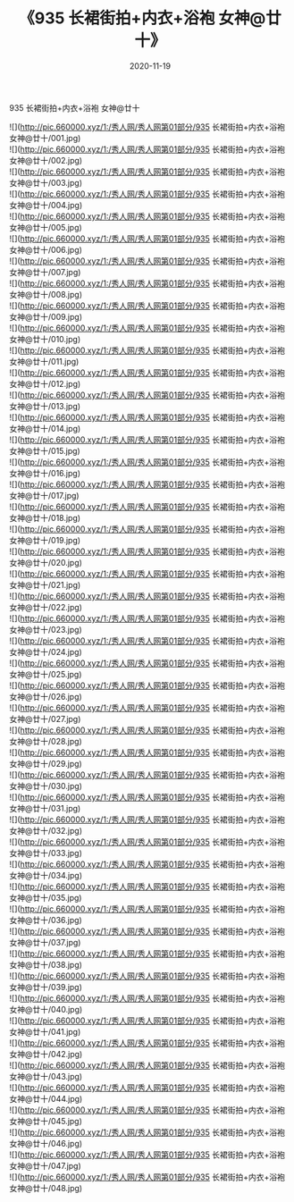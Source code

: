 ﻿---
layout: post
title:  《935 长裙街拍+内衣+浴袍 女神@廿十》
date:   2020-11-19
img: http://pic.660000.xyz/1:/秀人网/秀人网第01部分/935 长裙街拍+内衣+浴袍 女神@廿十/000.jpg
categories: [美女, 清纯, 唯美]
---

935 长裙街拍+内衣+浴袍 女神@廿十

  ![](http://pic.660000.xyz/1:/秀人网/秀人网第01部分/935 长裙街拍+内衣+浴袍 女神@廿十/001.jpg) <br> ![](http://pic.660000.xyz/1:/秀人网/秀人网第01部分/935 长裙街拍+内衣+浴袍 女神@廿十/002.jpg) <br> ![](http://pic.660000.xyz/1:/秀人网/秀人网第01部分/935 长裙街拍+内衣+浴袍 女神@廿十/003.jpg) <br> ![](http://pic.660000.xyz/1:/秀人网/秀人网第01部分/935 长裙街拍+内衣+浴袍 女神@廿十/004.jpg) <br> ![](http://pic.660000.xyz/1:/秀人网/秀人网第01部分/935 长裙街拍+内衣+浴袍 女神@廿十/005.jpg) <br> ![](http://pic.660000.xyz/1:/秀人网/秀人网第01部分/935 长裙街拍+内衣+浴袍 女神@廿十/006.jpg) <br> ![](http://pic.660000.xyz/1:/秀人网/秀人网第01部分/935 长裙街拍+内衣+浴袍 女神@廿十/007.jpg) <br> ![](http://pic.660000.xyz/1:/秀人网/秀人网第01部分/935 长裙街拍+内衣+浴袍 女神@廿十/008.jpg) <br> ![](http://pic.660000.xyz/1:/秀人网/秀人网第01部分/935 长裙街拍+内衣+浴袍 女神@廿十/009.jpg) <br> ![](http://pic.660000.xyz/1:/秀人网/秀人网第01部分/935 长裙街拍+内衣+浴袍 女神@廿十/010.jpg) <br> ![](http://pic.660000.xyz/1:/秀人网/秀人网第01部分/935 长裙街拍+内衣+浴袍 女神@廿十/011.jpg) <br> ![](http://pic.660000.xyz/1:/秀人网/秀人网第01部分/935 长裙街拍+内衣+浴袍 女神@廿十/012.jpg) <br> ![](http://pic.660000.xyz/1:/秀人网/秀人网第01部分/935 长裙街拍+内衣+浴袍 女神@廿十/013.jpg) <br> ![](http://pic.660000.xyz/1:/秀人网/秀人网第01部分/935 长裙街拍+内衣+浴袍 女神@廿十/014.jpg) <br> ![](http://pic.660000.xyz/1:/秀人网/秀人网第01部分/935 长裙街拍+内衣+浴袍 女神@廿十/015.jpg) <br> ![](http://pic.660000.xyz/1:/秀人网/秀人网第01部分/935 长裙街拍+内衣+浴袍 女神@廿十/016.jpg) <br> ![](http://pic.660000.xyz/1:/秀人网/秀人网第01部分/935 长裙街拍+内衣+浴袍 女神@廿十/017.jpg) <br> ![](http://pic.660000.xyz/1:/秀人网/秀人网第01部分/935 长裙街拍+内衣+浴袍 女神@廿十/018.jpg) <br> ![](http://pic.660000.xyz/1:/秀人网/秀人网第01部分/935 长裙街拍+内衣+浴袍 女神@廿十/019.jpg) <br> ![](http://pic.660000.xyz/1:/秀人网/秀人网第01部分/935 长裙街拍+内衣+浴袍 女神@廿十/020.jpg) <br> ![](http://pic.660000.xyz/1:/秀人网/秀人网第01部分/935 长裙街拍+内衣+浴袍 女神@廿十/021.jpg) <br> ![](http://pic.660000.xyz/1:/秀人网/秀人网第01部分/935 长裙街拍+内衣+浴袍 女神@廿十/022.jpg) <br> ![](http://pic.660000.xyz/1:/秀人网/秀人网第01部分/935 长裙街拍+内衣+浴袍 女神@廿十/023.jpg) <br> ![](http://pic.660000.xyz/1:/秀人网/秀人网第01部分/935 长裙街拍+内衣+浴袍 女神@廿十/024.jpg) <br> ![](http://pic.660000.xyz/1:/秀人网/秀人网第01部分/935 长裙街拍+内衣+浴袍 女神@廿十/025.jpg) <br> ![](http://pic.660000.xyz/1:/秀人网/秀人网第01部分/935 长裙街拍+内衣+浴袍 女神@廿十/026.jpg) <br> ![](http://pic.660000.xyz/1:/秀人网/秀人网第01部分/935 长裙街拍+内衣+浴袍 女神@廿十/027.jpg) <br> ![](http://pic.660000.xyz/1:/秀人网/秀人网第01部分/935 长裙街拍+内衣+浴袍 女神@廿十/028.jpg) <br> ![](http://pic.660000.xyz/1:/秀人网/秀人网第01部分/935 长裙街拍+内衣+浴袍 女神@廿十/029.jpg) <br> ![](http://pic.660000.xyz/1:/秀人网/秀人网第01部分/935 长裙街拍+内衣+浴袍 女神@廿十/030.jpg) <br> ![](http://pic.660000.xyz/1:/秀人网/秀人网第01部分/935 长裙街拍+内衣+浴袍 女神@廿十/031.jpg) <br> ![](http://pic.660000.xyz/1:/秀人网/秀人网第01部分/935 长裙街拍+内衣+浴袍 女神@廿十/032.jpg) <br> ![](http://pic.660000.xyz/1:/秀人网/秀人网第01部分/935 长裙街拍+内衣+浴袍 女神@廿十/033.jpg) <br> ![](http://pic.660000.xyz/1:/秀人网/秀人网第01部分/935 长裙街拍+内衣+浴袍 女神@廿十/034.jpg) <br> ![](http://pic.660000.xyz/1:/秀人网/秀人网第01部分/935 长裙街拍+内衣+浴袍 女神@廿十/035.jpg) <br> ![](http://pic.660000.xyz/1:/秀人网/秀人网第01部分/935 长裙街拍+内衣+浴袍 女神@廿十/036.jpg) <br> ![](http://pic.660000.xyz/1:/秀人网/秀人网第01部分/935 长裙街拍+内衣+浴袍 女神@廿十/037.jpg) <br> ![](http://pic.660000.xyz/1:/秀人网/秀人网第01部分/935 长裙街拍+内衣+浴袍 女神@廿十/038.jpg) <br> ![](http://pic.660000.xyz/1:/秀人网/秀人网第01部分/935 长裙街拍+内衣+浴袍 女神@廿十/039.jpg) <br> ![](http://pic.660000.xyz/1:/秀人网/秀人网第01部分/935 长裙街拍+内衣+浴袍 女神@廿十/040.jpg) <br> ![](http://pic.660000.xyz/1:/秀人网/秀人网第01部分/935 长裙街拍+内衣+浴袍 女神@廿十/041.jpg) <br> ![](http://pic.660000.xyz/1:/秀人网/秀人网第01部分/935 长裙街拍+内衣+浴袍 女神@廿十/042.jpg) <br> ![](http://pic.660000.xyz/1:/秀人网/秀人网第01部分/935 长裙街拍+内衣+浴袍 女神@廿十/043.jpg) <br> ![](http://pic.660000.xyz/1:/秀人网/秀人网第01部分/935 长裙街拍+内衣+浴袍 女神@廿十/044.jpg) <br> ![](http://pic.660000.xyz/1:/秀人网/秀人网第01部分/935 长裙街拍+内衣+浴袍 女神@廿十/045.jpg) <br> ![](http://pic.660000.xyz/1:/秀人网/秀人网第01部分/935 长裙街拍+内衣+浴袍 女神@廿十/046.jpg) <br> ![](http://pic.660000.xyz/1:/秀人网/秀人网第01部分/935 长裙街拍+内衣+浴袍 女神@廿十/047.jpg) <br> ![](http://pic.660000.xyz/1:/秀人网/秀人网第01部分/935 长裙街拍+内衣+浴袍 女神@廿十/048.jpg) <br>